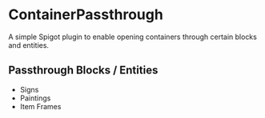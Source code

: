 # ContainerPassthrough

A simple Spigot plugin to enable opening containers through certain blocks and entities.

## Passthrough Blocks / Entities
 - Signs
 - Paintings
 - Item Frames
